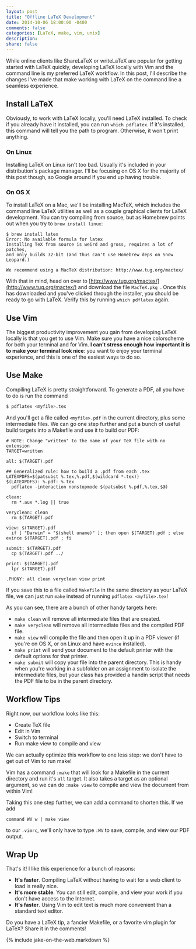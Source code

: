 ```yaml
---
layout: post
title: "Offline LaTeX Development"
date: 2014-10-06 18:00:00 -0400
comments: false
categories: [LaTeX, make, vim, unix]
description: 
share: false
---
```


While online clients like ShareLaTeX or writeLaTeX are popular for getting started with LaTeX quickly, developing LaTeX locally with Vim and the command line is my preferred LaTeX workflow. In this post, I'll describe the changes I've made that make working with LaTeX on the command line a seamless experience. 

<!-- more -->

## Install LaTeX

Obviously, to work with LaTeX locally, you'll need LaTeX installed. To check if you already have it installed, you can run `which pdflatex`. If it's installed, this command will tell you the path to program. Otherwise, it won't print anything.

### On Linux

Installing LaTeX on Linux isn't too bad. Usually it's included in your distribution's package manager. I'll be focusing on OS X for the majority of this post though, so Google around if you end up having trouble.

### On OS X

To install LaTeX on a Mac, we'll be installing MacTeX, which includes the command line LaTeX utilities as well as a couple graphical clients for LaTeX development. You can try compiling from source, but as Homebrew points out when you try to `brew install linux`:

```plain brew install latex
$ brew install latex
Error: No available formula for latex
Installing TeX from source is weird and gross, requires a lot of patches,
and only builds 32-bit (and thus can't use Homebrew deps on Snow Leopard.)

We recommend using a MacTeX distribution: http://www.tug.org/mactex/
```

With that in mind, head on over to [http://www.tug.org/mactex/](http://www.tug.org/mactex/) and download the file `MacTeX.pkg `. Once this has downloaded and you've clicked through the installer, you should be ready to go with LaTeX. Verify this by running `which pdflatex` again.

## Use Vim

The biggest productivity improvement you gain from developing LaTeX locally is that you get to use Vim. Make sure you have a nice colorscheme for both your terminal and for Vim. __I can't stress enough how important it is to make your terminal look nice__: you want to enjoy your terminal experience, and this is one of the easiest ways to do so.

## Use Make

Compiling LaTeX is pretty straightforward. To generate a PDF, all you have to do is run the command 

```bash pdflatex
$ pdflatex <myfile>.tex
```

And you'll get a file called `<myfile>.pdf` in the current directory, plus some intermediate files. We can go one step further and put a bunch of useful build targets into a Makefile and use it to build our PDF:

```make LaTeX Makefile https://gist.github.com/jez/b248a409d19c9f1c94cd
# NOTE: Change "written" to the name of your TeX file with no extension
TARGET=written

all: $(TARGET).pdf

## Generalized rule: how to build a .pdf from each .tex
LATEXPDFS=$(patsubst %.tex,%.pdf,$(wildcard *.tex))
$(LATEXPDFS): %.pdf: %.tex
  pdflatex -interaction nonstopmode $(patsubst %.pdf,%.tex,$@)

clean:
  rm *.aux *.log || true

veryclean: clean
  rm $(TARGET).pdf

view: $(TARGET).pdf
  if [ "Darwin" = "$(shell uname)" ]; then open $(TARGET).pdf ; else evince $(TARGET).pdf ; fi

submit: $(TARGET).pdf
  cp $(TARGET).pdf ../

print: $(TARGET).pdf
  lpr $(TARGET).pdf

.PHONY: all clean veryclean view print
```

If you save this to a file called `Makefile` in the same directory as your LaTeX file, we can just run `make` instead of running `pdflatex <myfile>.tex`!

As you can see, there are a bunch of other handy targets here:

- `make clean` will remove all intermediate files that are created.
- `make veryclean` will remove all intermediate files and the compiled PDF file.
- `make view` will compile the file and then open it up in a PDF viewer (if you're on OS X, or on Linux and have `evince` installed).
- `make print` will send your document to the default printer with the default options for that printer.
- `make submit` will copy your file into the parent directory. This is handy when you're working in a subfolder on an assignment to isolate the intermediate files, but your class has provided a handin script that needs the PDF file to be in the parent directory.

## Workflow Tips

Right now, our workflow looks like this:

- Create TeX file
- Edit in Vim
- Switch to terminal
- Run make view to compile and view

We can actually optimize this workflow to one less step: we don't have to get out of Vim to run make!

Vim has a command `:make` that will look for a Makefile in the current directory and run it's `all` target. It also takes a target as an optional argument, so we can do `:make view` to compile and view the document from within Vim!

Taking this one step further, we can add a command to shorten this. If we add

```vim Save, Compile and View in Vim
command WV w | make view
```

to our `.vimrc`, we'll only have to type `:WV` to save, compile, and view our PDF output.

## Wrap Up

That's it! I like this experience for a bunch of reasons:

- __It's faster__. Compiling LaTeX without having to wait for a web client to load is really nice.
- __It's more stable__. You can still edit, compile, and view your work if you don't have access to the Internet.
- __It's faster__. Using Vim to edit text is much more convenient than a standard text editor.

Do you have a LaTeX tip, a fancier Makefile, or a favorite vim plugin for LaTeX? Share it in the comments!

{% include jake-on-the-web.markdown %}

